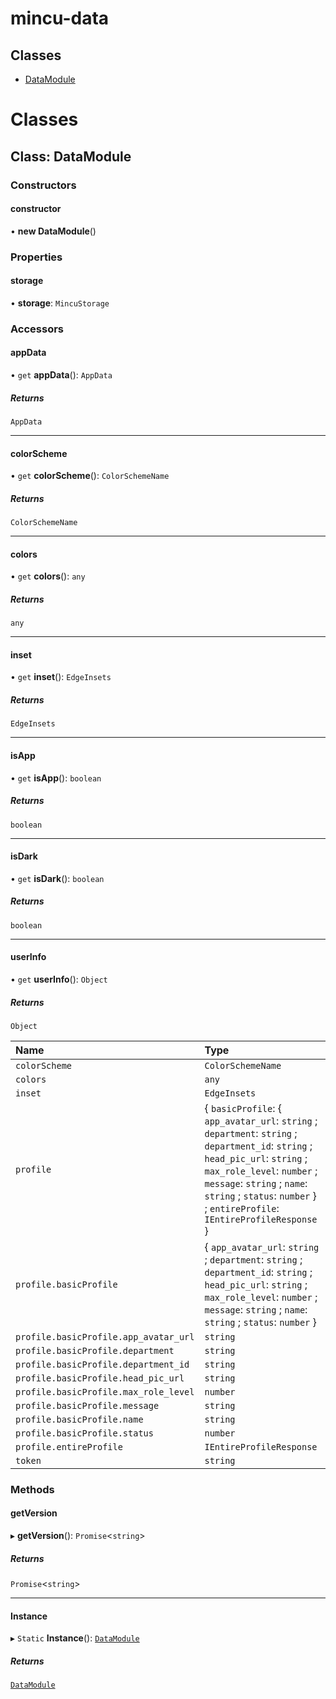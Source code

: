 

# mincu-data

## Classes

- [DataModule](classes/DataModule)

# Classes



## Class: DataModule

### Constructors

#### constructor

• **new DataModule**()

### Properties

#### storage

• **storage**: `MincuStorage`

### Accessors

#### appData

• `get` **appData**(): `AppData`

##### Returns

`AppData`

___

#### colorScheme

• `get` **colorScheme**(): `ColorSchemeName`

##### Returns

`ColorSchemeName`

___

#### colors

• `get` **colors**(): `any`

##### Returns

`any`

___

#### inset

• `get` **inset**(): `EdgeInsets`

##### Returns

`EdgeInsets`

___

#### isApp

• `get` **isApp**(): `boolean`

##### Returns

`boolean`

___

#### isDark

• `get` **isDark**(): `boolean`

##### Returns

`boolean`

___

#### userInfo

• `get` **userInfo**(): `Object`

##### Returns

`Object`

| Name | Type |
| :------ | :------ |
| `colorScheme` | `ColorSchemeName` |
| `colors` | `any` |
| `inset` | `EdgeInsets` |
| `profile` | \{ `basicProfile`: \{ `app_avatar_url`: `string` ; `department`: `string` ; `department_id`: `string` ; `head_pic_url`: `string` ; `max_role_level`: `number` ; `message`: `string` ; `name`: `string` ; `status`: `number`  } ; `entireProfile`: `IEntireProfileResponse`  } |
| `profile.basicProfile` | \{ `app_avatar_url`: `string` ; `department`: `string` ; `department_id`: `string` ; `head_pic_url`: `string` ; `max_role_level`: `number` ; `message`: `string` ; `name`: `string` ; `status`: `number`  } |
| `profile.basicProfile.app_avatar_url` | `string` |
| `profile.basicProfile.department` | `string` |
| `profile.basicProfile.department_id` | `string` |
| `profile.basicProfile.head_pic_url` | `string` |
| `profile.basicProfile.max_role_level` | `number` |
| `profile.basicProfile.message` | `string` |
| `profile.basicProfile.name` | `string` |
| `profile.basicProfile.status` | `number` |
| `profile.entireProfile` | `IEntireProfileResponse` |
| `token` | `string` |

### Methods

#### getVersion

▸ **getVersion**(): `Promise`\<`string`\>

##### Returns

`Promise`\<`string`\>

___

#### Instance

▸ `Static` **Instance**(): [`DataModule`](DataModule)

##### Returns

[`DataModule`](DataModule)

